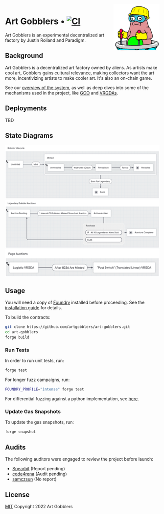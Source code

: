 <img align="right" width="150" height="150" top="100" src="./assets/gobbler.png">

# Art Gobblers • [![CI](https://github.com/artgobblers/art-gobblers/actions/workflows/tests.yml/badge.svg)](https://github.com/artgobblers/art-gobblers/actions/workflows/tests.yml)

Art Gobblers is an experimental decentralized art factory by Justin Roiland and Paradigm.

## Background

Art Gobblers is a decentralized art factory owned by aliens. As artists make cool art, Gobblers gains cultural relevance, making collectors want the art more, incentivizing artists to make cooler art. It's also an on-chain game.

See our [overview of the system](https://www.paradigm.xyz/2022/09/artgobblers), as well as deep dives into some of the mechanisms used in the project, like [GOO](https://www.paradigm.xyz/2022/09/goo) and [VRGDAs](https://www.paradigm.xyz/2022/08/vrgda).

## Deployments

TBD

## State Diagrams


![Gobbler Lifecycle](assets/state-machines/gobbler-lifecycle.png)
![Legendary Gobbler Auctions](assets/state-machines/legendary-gobbler-auctions.png)
![Page Auctions](assets/state-machines/page-auctions.png)


## Usage

You will need a copy of [Foundry](https://github.com/foundry-rs/foundry) installed before proceeding. See the [installation guide](https://github.com/foundry-rs/foundry#installation) for details.

To build the contracts:

```sh
git clone https://github.com/artgobblers/art-gobblers.git
cd art-gobblers
forge build
```

### Run Tests

In order to run unit tests, run: 

```sh
forge test
```

For longer fuzz campaigns, run: 

```sh
FOUNDRY_PROFILE="intense" forge test
```

For differential fuzzing against a python implementation, see [here](./analysis/README.md).

### Update Gas Snapshots

To update the gas snapshots, run: 

```sh
forge snapshot
```

## Audits

The following auditors were engaged to review the project before launch:

- [Spearbit](https://spearbit.com) (Report pending)
- [code4rena](https://code423n4.com) (Audit pending)
- [samczsun](https://twitter.com/samczsun) (No report)

## License

[MIT](LICENSE) Copyright 2022 Art Gobblers
